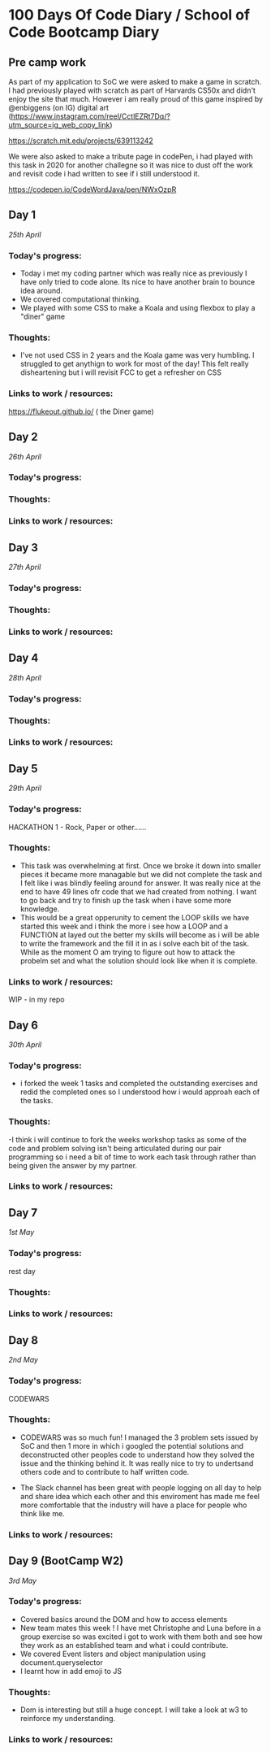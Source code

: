 # 100 Days Of Code Diary / School of Code Bootcamp Diary
## Pre camp work

As part of my application to SoC we were asked to make a game in scratch. I had previously played with scratch as part of Harvards CS50x and didn't enjoy the site that much. However i am really proud of this game inspired by @enbiggens (on IG) digital art (https://www.instagram.com/reel/CctlEZRt7Dq/?utm_source=ig_web_copy_link)

https://scratch.mit.edu/projects/639113242

We were also asked to make a tribute page in codePen, i had played with this task in 2020 for another challegne so it was nice to dust off the work and revisit code i had written to see if i still understood it.

https://codepen.io/CodeWordJava/pen/NWxOzpR


## Day 1

_25th April_

### Today's progress:
 - Today i met my coding partner which was really nice as previously I have only tried to code alone. Its nice to have another brain to bounce idea around.
 - We covered computational thinking.
 - We played with some CSS to make a Koala and using flexbox to play a "diner" game


### Thoughts:
 - I've not used CSS in 2 years and the Koala game was very humbling. I struggled to get anythign to work for most of the day! This felt really disheartening but i will revisit FCC to get a refresher on CSS


### Links to work / resources:
https://flukeout.github.io/ ( the Diner game)


## Day 2

_26th April_

### Today's progress:



### Thoughts:



### Links to work / resources:




## Day 3

_27th April_

### Today's progress:



### Thoughts:



### Links to work / resources:



## Day 4

_28th April_

### Today's progress:



### Thoughts:



### Links to work / resources:


## Day 5

_29th April_

### Today's progress:
HACKATHON 1 - Rock, Paper or other......


### Thoughts:
- This task was overwhelming at first. Once we broke it down into smaller pieces it became more managable but we did not complete the task and I felt like i was blindly feeling around for answer. It was really nice at the end to have 49 lines ofr code that we had created from nothing. I want to go back and try to finish up the task when i have some more knowledge.
- This would be a great opperunity to cement the LOOP skills we have started this week and i think the more i see how a LOOP  and a FUNCTION at layed out the better my skills will become as i will be able to write the framework and the fill it in as i solve each bit of the task. While as the moment O am trying to figure out how to attack the probelm set and what the solution should look like when it is complete.



### Links to work / resources:

WIP  - in my repo

## Day 6

_30th April_

### Today's progress:
 - i forked the week 1 tasks and completed the outstanding exercises and redid the completed ones so I understood how i would approah each of the tasks. 


### Thoughts:
 -I think i will continue to fork the weeks workshop tasks as some of the code and problem solving isn't being articulated during our pair programming so i need a bit of time to work each task through rather than being given the answer by my partner.


### Links to work / resources:



## Day 7

_1st May_

### Today's progress:
rest day


### Thoughts:



### Links to work / resources:

## Day 8
_2nd May_

### Today's progress:
CODEWARS


### Thoughts: 
 - CODEWARS was so much fun! I managed the 3 problem sets issued by SoC and then 1 more in which i googled the potential solutions and deconstructed other peoples code   to understand how they solved the issue and the thinking behind it. It was really nice to try to undertsand others code and to contribute to half written code.

 - The Slack channel has been great with people logging on all day to help and share idea which each other and this enviroment has made me feel more comfortable that  the industry will have a place for people who think like me.

### Links to work / resources:

## Day 9 (BootCamp W2)
_3rd May_

### Today's progress:
 - Covered basics around the DOM and how to access elements
 - New team mates this week ! I have met Christophe and Luna before in a group exercise so was excited i got to work with them both and see how they work as an established team and what i could contribute.
 - We covered Event listers and object manipulation using document.queryselector
 - I learnt how in add emoji to JS

### Thoughts:
 - Dom is interesting but still a huge concept. I will take a look at w3 to reinforce my understanding. 

### Links to work / resources:

